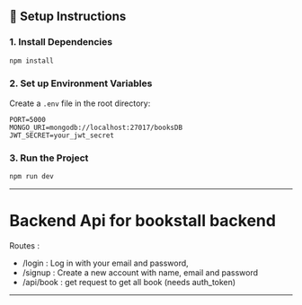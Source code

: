 ## 🚀 Setup Instructions


### 1. Install Dependencies

```bash
npm install
```

### 2. Set up Environment Variables

Create a `.env` file in the root directory:

```env
PORT=5000
MONGO_URI=mongodb://localhost:27017/booksDB
JWT_SECRET=your_jwt_secret
```

### 3. Run the Project

```bash
npm run dev
```

---

# Backend Api for bookstall backend
 Routes :
 - /login : Log in with your email and password, 
 - /signup : Create a new account with name, email and password 
 - /api/book :  get request to get all book (needs auth_token)
 

----
